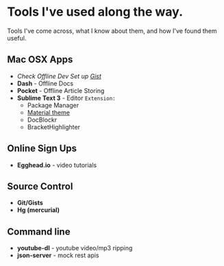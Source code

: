 # Tools I've used along the way.
Tools I've come across, what I know about them, and how I've found them useful.


## Mac OSX Apps
  - _Check Offline Dev Set up [Gist](https://gist.github.com/alexortiz201/c846fd5736721736d102)_
  - **Dash** - Offline Docs
  - **Pocket** - Offline Article Storing
  - **Sublime Text 3** - Editor
    `Extension:`
    - Package Manager
    - [Material theme](https://github.com/equinusocio/material-theme) 
    - DocBlockr
    - BracketHighlighter

## Online Sign Ups
  - **Egghead.io** - video tutorials
  

## Source Control
  - **Git/Gists**
  - **Hg (mercurial)**

## Command line
  - **youtube-dl** - youtube video/mp3 ripping
  - **json-server** - mock rest apis
  
